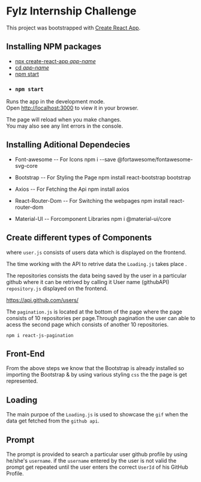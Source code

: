 
# Fylz Internship Challenge

This project was bootstrapped with [Create React App](https://github.com/facebook/create-react-app).

## Installing NPM packages 

 - [npx create-react-app *app-name*](https://create-react-app.dev/)
 - [cd *app-name*](https://create-react-app.dev/)
 - [npm start](https://create-react-app.dev/)
 - ### `npm start`

Runs the app in the development mode.\
Open [http://localhost:3000](http://localhost:3000) to view it in your browser.

The page will reload when you make changes.\
You may also see any lint errors in the console.

## Installing Aditional Dependecies

- Font-awesome -- For Icons
npm i --save @fortawesome/fontawesome-svg-core

- Bootstrap -- For Styling the Page
npm install react-bootstrap bootstrap
- Axios -- For Fetching the Api 
npm install axios
- React-Router-Dom -- For Switching the webpages 
npm install react-router-dom
- Material-UI -- Forcomponent Libraries
npm i @material-ui/core

## Create different types of Components

where `user.js` consists of users data which is displayed on the frontend.

The time working with the API to retrive data the  `Loading.js` takes place .

The repositories consists the data being saved by the user in a particular github where it can be retrived by calling it User name (githubAPI) `repository.js` displayed on the frontend.

https://api.github.com/users/

The `pagination.js` is located at the bottom of the page where the page consists of 10 repositories per page.Through pagination the user can able to acess the second page which consists of another 10 repositories.

`npm i react-js-pagination`
## Front-End 
From the above steps we know that the Bootstrap is already installed so importing the Bootstrap & by using various styling `css` the the page is get represented. 
## Loading 
The main purpoe of the `Loading.js` is used to showcase the `gif` when the data get fetched from the `github api`.
## Prompt
The prompt is provided to search a particular user github profile by using he/she's `username`.
if the `username` entered by the user is not valid the prompt get repeated until the user enters the correct `UserId` of his GitHub Profile.

